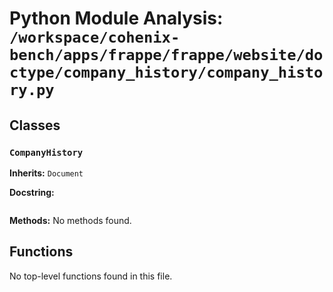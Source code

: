# Python Module Analysis: `/workspace/cohenix-bench/apps/frappe/frappe/website/doctype/company_history/company_history.py`

## Classes

### `CompanyHistory`
**Inherits:** `Document`


**Docstring:**
```

```

**Methods:**
No methods found.




## Functions

No top-level functions found in this file.
